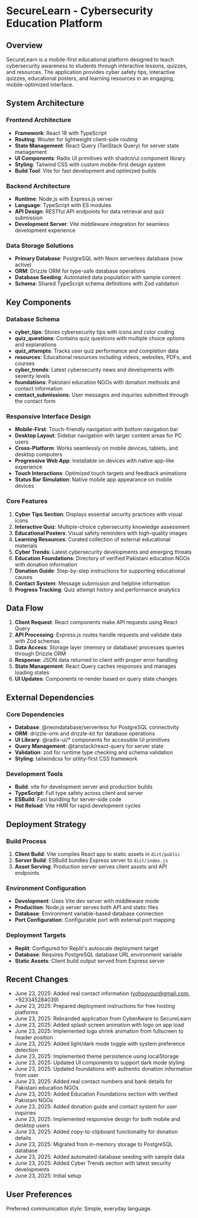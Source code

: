 # SecureLearn - Cybersecurity Education Platform

## Overview

SecureLearn is a mobile-first educational platform designed to teach cybersecurity awareness to students through interactive lessons, quizzes, and resources. The application provides cyber safety tips, interactive quizzes, educational posters, and learning resources in an engaging, mobile-optimized interface.

## System Architecture

### Frontend Architecture
- **Framework**: React 18 with TypeScript
- **Routing**: Wouter for lightweight client-side routing
- **State Management**: React Query (TanStack Query) for server state management
- **UI Components**: Radix UI primitives with shadcn/ui component library
- **Styling**: Tailwind CSS with custom mobile-first design system
- **Build Tool**: Vite for fast development and optimized builds

### Backend Architecture
- **Runtime**: Node.js with Express.js server
- **Language**: TypeScript with ES modules
- **API Design**: RESTful API endpoints for data retrieval and quiz submission
- **Development Server**: Vite middleware integration for seamless development experience

### Data Storage Solutions
- **Primary Database**: PostgreSQL with Neon serverless database (now active)
- **ORM**: Drizzle ORM for type-safe database operations
- **Database Seeding**: Automated data population with sample content
- **Schema**: Shared TypeScript schema definitions with Zod validation

## Key Components

### Database Schema
- **cyber_tips**: Stores cybersecurity tips with icons and color coding
- **quiz_questions**: Contains quiz questions with multiple choice options and explanations
- **quiz_attempts**: Tracks user quiz performance and completion data
- **resources**: Educational resources including videos, websites, PDFs, and courses
- **cyber_trends**: Latest cybersecurity news and developments with severity levels
- **foundations**: Pakistani education NGOs with donation methods and contact information
- **contact_submissions**: User messages and inquiries submitted through the contact form

### Responsive Interface Design
- **Mobile-First**: Touch-friendly navigation with bottom navigation bar
- **Desktop Layout**: Sidebar navigation with larger content areas for PC users
- **Cross-Platform**: Works seamlessly on mobile devices, tablets, and desktop computers
- **Progressive Web App**: Installable on devices with native app-like experience
- **Touch Interactions**: Optimized touch targets and feedback animations
- **Status Bar Simulation**: Native mobile app appearance on mobile devices

### Core Features
1. **Cyber Tips Section**: Displays essential security practices with visual icons
2. **Interactive Quiz**: Multiple-choice cybersecurity knowledge assessment
3. **Educational Posters**: Visual safety reminders with high-quality images
4. **Learning Resources**: Curated collection of external educational materials
5. **Cyber Trends**: Latest cybersecurity developments and emerging threats
6. **Education Foundations**: Directory of verified Pakistani education NGOs with donation information
7. **Donation Guide**: Step-by-step instructions for supporting educational causes
8. **Contact System**: Message submission and helpline information
9. **Progress Tracking**: Quiz attempt history and performance analytics

## Data Flow

1. **Client Request**: React components make API requests using React Query
2. **API Processing**: Express.js routes handle requests and validate data with Zod schemas
3. **Data Access**: Storage layer (memory or database) processes queries through Drizzle ORM
4. **Response**: JSON data returned to client with proper error handling
5. **State Management**: React Query caches responses and manages loading states
6. **UI Updates**: Components re-render based on query state changes

## External Dependencies

### Core Dependencies
- **Database**: @neondatabase/serverless for PostgreSQL connectivity
- **ORM**: drizzle-orm and drizzle-kit for database operations
- **UI Library**: @radix-ui/* components for accessible UI primitives
- **Query Management**: @tanstack/react-query for server state
- **Validation**: zod for runtime type checking and schema validation
- **Styling**: tailwindcss for utility-first CSS framework

### Development Tools
- **Build**: vite for development server and production builds
- **TypeScript**: Full type safety across client and server
- **ESBuild**: Fast bundling for server-side code
- **Hot Reload**: Vite HMR for rapid development cycles

## Deployment Strategy

### Build Process
1. **Client Build**: Vite compiles React app to static assets in `dist/public`
2. **Server Build**: ESBuild bundles Express server to `dist/index.js`
3. **Asset Serving**: Production server serves client assets and API endpoints

### Environment Configuration
- **Development**: Uses Vite dev server with middleware mode
- **Production**: Node.js server serves both API and static files
- **Database**: Environment variable-based database connection
- **Port Configuration**: Configurable port with external port mapping

### Deployment Targets
- **Replit**: Configured for Replit's autoscale deployment target
- **Database**: Requires PostgreSQL database URL environment variable
- **Static Assets**: Client build output served from Express server

## Recent Changes
- June 23, 2025: Added real contact information (yohooyour@gmail.com, +923345284039)
- June 23, 2025: Prepared deployment instructions for free hosting platforms
- June 23, 2025: Rebranded application from CyberAware to SecureLearn
- June 23, 2025: Added splash screen animation with logo on app load
- June 23, 2025: Implemented logo shrink animation from fullscreen to header position
- June 23, 2025: Added light/dark mode toggle with system preference detection
- June 23, 2025: Implemented theme persistence using localStorage
- June 23, 2025: Updated UI components to support dark mode styling
- June 23, 2025: Updated foundations with authentic donation information from user
- June 23, 2025: Added real contact numbers and bank details for Pakistani education NGOs
- June 23, 2025: Added Education Foundations section with verified Pakistani NGOs
- June 23, 2025: Added donation guide and contact system for user inquiries
- June 23, 2025: Implemented responsive design for both mobile and desktop users
- June 23, 2025: Added copy-to-clipboard functionality for donation details
- June 23, 2025: Migrated from in-memory storage to PostgreSQL database
- June 23, 2025: Added automated database seeding with sample data
- June 23, 2025: Added Cyber Trends section with latest security developments
- June 23, 2025: Initial setup

## User Preferences

Preferred communication style: Simple, everyday language.